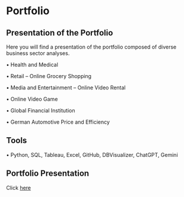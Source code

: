 # Portfolio
## Presentation of the Portfolio
Here you will find a presentation of the portfolio composed of diverse business sector analyses.

 • Health and Medical
 
 • Retail – Online Grocery Shopping 
 
 • Media and Entertainment – Online Video Rental
 
 • Online Video Game 
 
 • Global Financial Institution

 • German Automotive Price and Efficiency
 
## Tools
 • Python, SQL, Tableau, Excel, GitHub, DBVisualizer, ChatGPT, Gemini

## Portfolio Presentation
Click [here](https://github.com/TNIBM/Portfolio/blob/main/Data%20Analytics%20Portfolio.pdf)

